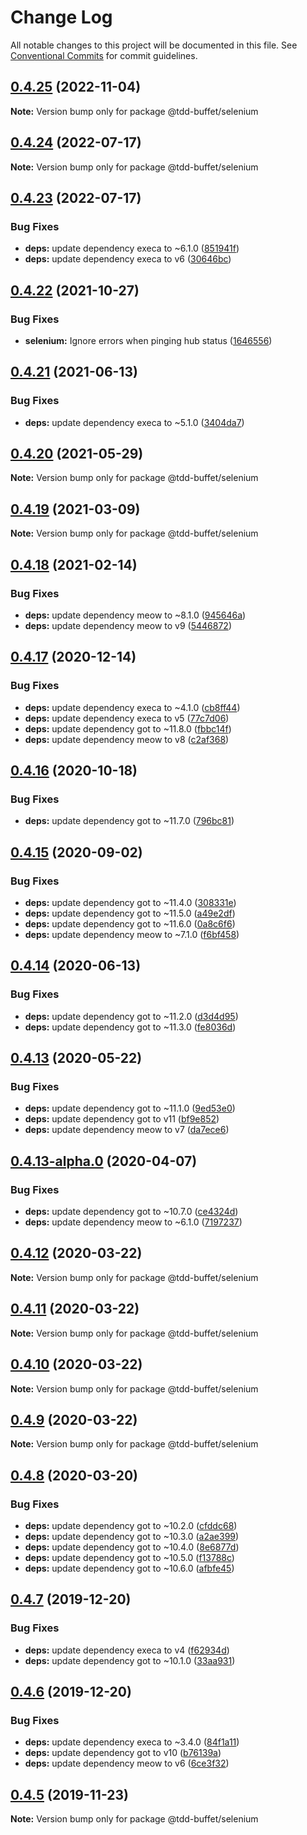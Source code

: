 # Change Log

All notable changes to this project will be documented in this file.
See [Conventional Commits](https://conventionalcommits.org) for commit guidelines.

## [0.4.25](https://github.com/NiGhTTraX/tdd-buffet/compare/@tdd-buffet/selenium@0.4.24...@tdd-buffet/selenium@0.4.25) (2022-11-04)

**Note:** Version bump only for package @tdd-buffet/selenium

## [0.4.24](https://github.com/NiGhTTraX/tdd-buffet/compare/@tdd-buffet/selenium@0.4.23...@tdd-buffet/selenium@0.4.24) (2022-07-17)

**Note:** Version bump only for package @tdd-buffet/selenium

## [0.4.23](https://github.com/NiGhTTraX/tdd-buffet/compare/@tdd-buffet/selenium@0.4.22...@tdd-buffet/selenium@0.4.23) (2022-07-17)

### Bug Fixes

- **deps:** update dependency execa to ~6.1.0 ([851941f](https://github.com/NiGhTTraX/tdd-buffet/commit/851941f3d9747da8a8b66385df32c759951a0859))
- **deps:** update dependency execa to v6 ([30646bc](https://github.com/NiGhTTraX/tdd-buffet/commit/30646bc9d26dde6c590c1700be8c2d34b680d083))

## [0.4.22](https://github.com/NiGhTTraX/tdd-buffet/compare/@tdd-buffet/selenium@0.4.21...@tdd-buffet/selenium@0.4.22) (2021-10-27)

### Bug Fixes

- **selenium:** Ignore errors when pinging hub status ([1646556](https://github.com/NiGhTTraX/tdd-buffet/commit/164655666efe84a73480a5d8e8ddef1c5c5a3bbf))

## [0.4.21](https://github.com/NiGhTTraX/tdd-buffet/compare/@tdd-buffet/selenium@0.4.20...@tdd-buffet/selenium@0.4.21) (2021-06-13)

### Bug Fixes

- **deps:** update dependency execa to ~5.1.0 ([3404da7](https://github.com/NiGhTTraX/tdd-buffet/commit/3404da7b8ea453261ab179901a637ba52fd69775))

## [0.4.20](https://github.com/NiGhTTraX/tdd-buffet/compare/@tdd-buffet/selenium@0.4.19...@tdd-buffet/selenium@0.4.20) (2021-05-29)

**Note:** Version bump only for package @tdd-buffet/selenium

## [0.4.19](https://github.com/NiGhTTraX/tdd-buffet/compare/@tdd-buffet/selenium@0.4.18...@tdd-buffet/selenium@0.4.19) (2021-03-09)

**Note:** Version bump only for package @tdd-buffet/selenium

## [0.4.18](https://github.com/NiGhTTraX/tdd-buffet/compare/@tdd-buffet/selenium@0.4.17...@tdd-buffet/selenium@0.4.18) (2021-02-14)

### Bug Fixes

- **deps:** update dependency meow to ~8.1.0 ([945646a](https://github.com/NiGhTTraX/tdd-buffet/commit/945646a))
- **deps:** update dependency meow to v9 ([5446872](https://github.com/NiGhTTraX/tdd-buffet/commit/5446872))

## [0.4.17](https://github.com/NiGhTTraX/tdd-buffet/compare/@tdd-buffet/selenium@0.4.16...@tdd-buffet/selenium@0.4.17) (2020-12-14)

### Bug Fixes

- **deps:** update dependency execa to ~4.1.0 ([cb8ff44](https://github.com/NiGhTTraX/tdd-buffet/commit/cb8ff44))
- **deps:** update dependency execa to v5 ([77c7d06](https://github.com/NiGhTTraX/tdd-buffet/commit/77c7d06))
- **deps:** update dependency got to ~11.8.0 ([fbbc14f](https://github.com/NiGhTTraX/tdd-buffet/commit/fbbc14f))
- **deps:** update dependency meow to v8 ([c2af368](https://github.com/NiGhTTraX/tdd-buffet/commit/c2af368))

## [0.4.16](https://github.com/NiGhTTraX/tdd-buffet/compare/@tdd-buffet/selenium@0.4.15...@tdd-buffet/selenium@0.4.16) (2020-10-18)

### Bug Fixes

- **deps:** update dependency got to ~11.7.0 ([796bc81](https://github.com/NiGhTTraX/tdd-buffet/commit/796bc81))

## [0.4.15](https://github.com/NiGhTTraX/tdd-buffet/compare/@tdd-buffet/selenium@0.4.14...@tdd-buffet/selenium@0.4.15) (2020-09-02)

### Bug Fixes

- **deps:** update dependency got to ~11.4.0 ([308331e](https://github.com/NiGhTTraX/tdd-buffet/commit/308331e))
- **deps:** update dependency got to ~11.5.0 ([a49e2df](https://github.com/NiGhTTraX/tdd-buffet/commit/a49e2df))
- **deps:** update dependency got to ~11.6.0 ([0a8c6f6](https://github.com/NiGhTTraX/tdd-buffet/commit/0a8c6f6))
- **deps:** update dependency meow to ~7.1.0 ([f6bf458](https://github.com/NiGhTTraX/tdd-buffet/commit/f6bf458))

## [0.4.14](https://github.com/NiGhTTraX/tdd-buffet/compare/@tdd-buffet/selenium@0.4.13...@tdd-buffet/selenium@0.4.14) (2020-06-13)

### Bug Fixes

- **deps:** update dependency got to ~11.2.0 ([d3d4d95](https://github.com/NiGhTTraX/tdd-buffet/commit/d3d4d95))
- **deps:** update dependency got to ~11.3.0 ([fe8036d](https://github.com/NiGhTTraX/tdd-buffet/commit/fe8036d))

## [0.4.13](https://github.com/NiGhTTraX/tdd-buffet/compare/@tdd-buffet/selenium@0.4.13-alpha.0...@tdd-buffet/selenium@0.4.13) (2020-05-22)

### Bug Fixes

- **deps:** update dependency got to ~11.1.0 ([9ed53e0](https://github.com/NiGhTTraX/tdd-buffet/commit/9ed53e0))
- **deps:** update dependency got to v11 ([bf9e852](https://github.com/NiGhTTraX/tdd-buffet/commit/bf9e852))
- **deps:** update dependency meow to v7 ([da7ece6](https://github.com/NiGhTTraX/tdd-buffet/commit/da7ece6))

## [0.4.13-alpha.0](https://github.com/NiGhTTraX/tdd-buffet/compare/@tdd-buffet/selenium@0.4.12...@tdd-buffet/selenium@0.4.13-alpha.0) (2020-04-07)

### Bug Fixes

- **deps:** update dependency got to ~10.7.0 ([ce4324d](https://github.com/NiGhTTraX/tdd-buffet/commit/ce4324d))
- **deps:** update dependency meow to ~6.1.0 ([7197237](https://github.com/NiGhTTraX/tdd-buffet/commit/7197237))

## [0.4.12](https://github.com/NiGhTTraX/tdd-buffet/compare/@tdd-buffet/selenium@0.4.11...@tdd-buffet/selenium@0.4.12) (2020-03-22)

**Note:** Version bump only for package @tdd-buffet/selenium

## [0.4.11](https://github.com/NiGhTTraX/tdd-buffet/compare/@tdd-buffet/selenium@0.4.10...@tdd-buffet/selenium@0.4.11) (2020-03-22)

**Note:** Version bump only for package @tdd-buffet/selenium

## [0.4.10](https://github.com/NiGhTTraX/tdd-buffet/compare/@tdd-buffet/selenium@0.4.9...@tdd-buffet/selenium@0.4.10) (2020-03-22)

**Note:** Version bump only for package @tdd-buffet/selenium

## [0.4.9](https://github.com/NiGhTTraX/tdd-buffet/compare/@tdd-buffet/selenium@0.4.8...@tdd-buffet/selenium@0.4.9) (2020-03-22)

**Note:** Version bump only for package @tdd-buffet/selenium

## [0.4.8](https://github.com/NiGhTTraX/tdd-buffet/compare/@tdd-buffet/selenium@0.4.7...@tdd-buffet/selenium@0.4.8) (2020-03-20)

### Bug Fixes

- **deps:** update dependency got to ~10.2.0 ([cfddc68](https://github.com/NiGhTTraX/tdd-buffet/commit/cfddc68))
- **deps:** update dependency got to ~10.3.0 ([a2ae399](https://github.com/NiGhTTraX/tdd-buffet/commit/a2ae399))
- **deps:** update dependency got to ~10.4.0 ([8e6877d](https://github.com/NiGhTTraX/tdd-buffet/commit/8e6877d))
- **deps:** update dependency got to ~10.5.0 ([f13788c](https://github.com/NiGhTTraX/tdd-buffet/commit/f13788c))
- **deps:** update dependency got to ~10.6.0 ([afbfe45](https://github.com/NiGhTTraX/tdd-buffet/commit/afbfe45))

## [0.4.7](https://github.com/NiGhTTraX/tdd-buffet/compare/@tdd-buffet/selenium@0.4.6...@tdd-buffet/selenium@0.4.7) (2019-12-20)

### Bug Fixes

- **deps:** update dependency execa to v4 ([f62934d](https://github.com/NiGhTTraX/tdd-buffet/commit/f62934d))
- **deps:** update dependency got to ~10.1.0 ([33aa931](https://github.com/NiGhTTraX/tdd-buffet/commit/33aa931))

## [0.4.6](https://github.com/NiGhTTraX/tdd-buffet/compare/@tdd-buffet/selenium@0.4.5...@tdd-buffet/selenium@0.4.6) (2019-12-20)

### Bug Fixes

- **deps:** update dependency execa to ~3.4.0 ([84f1a11](https://github.com/NiGhTTraX/tdd-buffet/commit/84f1a11))
- **deps:** update dependency got to v10 ([b76139a](https://github.com/NiGhTTraX/tdd-buffet/commit/b76139a))
- **deps:** update dependency meow to v6 ([6ce3f32](https://github.com/NiGhTTraX/tdd-buffet/commit/6ce3f32))

## [0.4.5](https://github.com/NiGhTTraX/tdd-buffet/compare/@tdd-buffet/selenium@0.4.4...@tdd-buffet/selenium@0.4.5) (2019-11-23)

**Note:** Version bump only for package @tdd-buffet/selenium
